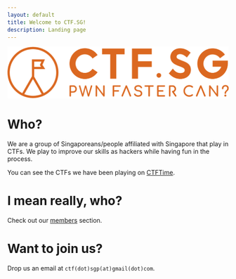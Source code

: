 ```yaml
---
layout: default
title: Welcome to CTF.SG!
description: Landing page
---
```


![](assets/img/ctfsg_logo.png)

# Who?
We are a group of Singaporeans/people affiliated with Singapore that play in CTFs. We play to improve our skills as hackers while having fun in the process.

You can see the CTFs we have been playing on [CTFTime](https://ctftime.org/team/77768).

# I mean really, who?
Check out our [members](members/) section.

# Want to join us?
Drop us an email at `ctf(dot)sgp(at)gmail(dot)com`.